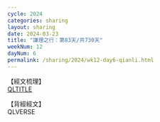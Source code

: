 ```yaml
---
cycle: 2024
categories: sharing
layout: sharing
date: 2024-03-23
title: "謙理之行：第83天/共730天"
weekNum: 12
dayNum: 6
permalink: /sharing/2024/wk12-day6-qianli.html
---
```

【經文梳理】  
[QLTITLE](QLLINK)

【背經經文】  
QLVERSE
